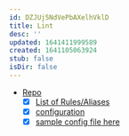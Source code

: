 ```yaml
---
id: DZJUj5NdVePbAXelhVklD
title: Lint
desc: ''
updated: 1641411999589
created: 1641105063924
stub: false
isDir: false
---
```


- [Repo](https://github.com/DavidAnson/markdownlint#optionsconfig)
  - [x] [List of Rules/Aliases](https://github.com/DavidAnson/markdownlint#rules--aliases) 
  - [x] [configuration](https://github.com/DavidAnson/markdownlint#configuration)
  - [x] [sample config file here](https://github.com/github/super-linter/blob/master/TEMPLATES/.markdown-lint.yml) 
